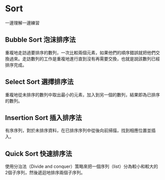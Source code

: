 # Sort
一邊理解一邊練習

## Bubble Sort 泡沫排序法
重複地走訪過要排序的數列，一次比較兩個元素，如果他們的順序錯誤就把他們交換過來。走訪數列的工作是重複地進行直到沒有再需要交換，也就是說該數列已經排序完成。

## Select Sort 選擇排序法
重複地從未排序的數列中取出最小的元素，加入到另一個的數列，結果即為已排序的數列。

## Insertion Sort 插入排序法
有序序列，對於未排序資料，在已排序序列中從後向前掃描，找到相應位置並插入。

## Quick Sort 快速排序法
使用分治法（Divide and conquer）策略來把一個序列（list）分為較小和較大的2個子序列，然後遞迴地排序兩個子序列。